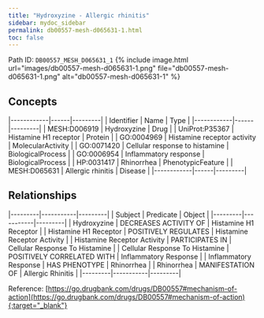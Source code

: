 ```yaml
---
title: "Hydroxyzine - Allergic rhinitis"
sidebar: mydoc_sidebar
permalink: db00557-mesh-d065631-1.html
toc: false 
---
```



Path ID: `DB00557_MESH_D065631_1`
{% include image.html url="images/db00557-mesh-d065631-1.png" file="db00557-mesh-d065631-1.png" alt="db00557-mesh-d065631-1" %}

## Concepts

|------------|------|---------|
| Identifier | Name | Type    |
|------------|------|---------|
| MESH:D006919 | Hydroxyzine | Drug |
| UniProt:P35367 | Histamine H1 receptor | Protein |
| GO:0004969 | Histamine receptor activity | MolecularActivity |
| GO:0071420 | Cellular response to histamine | BiologicalProcess |
| GO:0006954 | Inflammatory response | BiologicalProcess |
| HP:0031417 | Rhinorrhea | PhenotypicFeature |
| MESH:D065631 | Allergic rhinitis | Disease |
|------------|------|---------|

## Relationships

|---------|-----------|---------|
| Subject | Predicate | Object  |
|---------|-----------|---------|
| Hydroxyzine | DECREASES ACTIVITY OF | Histamine H1 Receptor |
| Histamine H1 Receptor | POSITIVELY REGULATES | Histamine Receptor Activity |
| Histamine Receptor Activity | PARTICIPATES IN | Cellular Response To Histamine |
| Cellular Response To Histamine | POSITIVELY CORRELATED WITH | Inflammatory Response |
| Inflammatory Response | HAS PHENOTYPE | Rhinorrhea |
| Rhinorrhea | MANIFESTATION OF | Allergic Rhinitis |
|---------|-----------|---------|

Reference: [https://go.drugbank.com/drugs/DB00557#mechanism-of-action](https://go.drugbank.com/drugs/DB00557#mechanism-of-action){:target="_blank"}